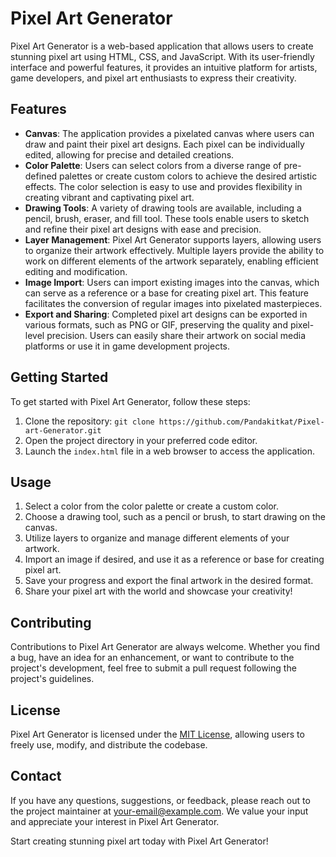 # Pixel Art Generator

Pixel Art Generator is a web-based application that allows users to create stunning pixel art using HTML, CSS, and JavaScript. With its user-friendly interface and powerful features, it provides an intuitive platform for artists, game developers, and pixel art enthusiasts to express their creativity.

## Features

- **Canvas**: The application provides a pixelated canvas where users can draw and paint their pixel art designs. Each pixel can be individually edited, allowing for precise and detailed creations.
- **Color Palette**: Users can select colors from a diverse range of pre-defined palettes or create custom colors to achieve the desired artistic effects. The color selection is easy to use and provides flexibility in creating vibrant and captivating pixel art.
- **Drawing Tools**: A variety of drawing tools are available, including a pencil, brush, eraser, and fill tool. These tools enable users to sketch and refine their pixel art designs with ease and precision.
- **Layer Management**: Pixel Art Generator supports layers, allowing users to organize their artwork effectively. Multiple layers provide the ability to work on different elements of the artwork separately, enabling efficient editing and modification.
- **Image Import**: Users can import existing images into the canvas, which can serve as a reference or a base for creating pixel art. This feature facilitates the conversion of regular images into pixelated masterpieces.
- **Export and Sharing**: Completed pixel art designs can be exported in various formats, such as PNG or GIF, preserving the quality and pixel-level precision. Users can easily share their artwork on social media platforms or use it in game development projects.

## Getting Started

To get started with Pixel Art Generator, follow these steps:

1. Clone the repository: `git clone https://github.com/Pandakitkat/Pixel-art-Generator.git`
2. Open the project directory in your preferred code editor.
3. Launch the `index.html` file in a web browser to access the application.

## Usage

1. Select a color from the color palette or create a custom color.
2. Choose a drawing tool, such as a pencil or brush, to start drawing on the canvas.
3. Utilize layers to organize and manage different elements of your artwork.
4. Import an image if desired, and use it as a reference or base for creating pixel art.
5. Save your progress and export the final artwork in the desired format.
6. Share your pixel art with the world and showcase your creativity!

## Contributing

Contributions to Pixel Art Generator are always welcome. Whether you find a bug, have an idea for an enhancement, or want to contribute to the project's development, feel free to submit a pull request following the project's guidelines.

## License

Pixel Art Generator is licensed under the [MIT License](https://opensource.org/licenses/MIT), allowing users to freely use, modify, and distribute the codebase.

## Contact

If you have any questions, suggestions, or feedback, please reach out to the project maintainer at [your-email@example.com](mailto:your-email@example.com). We value your input and appreciate your interest in Pixel Art Generator.

Start creating stunning pixel art today with Pixel Art Generator!
